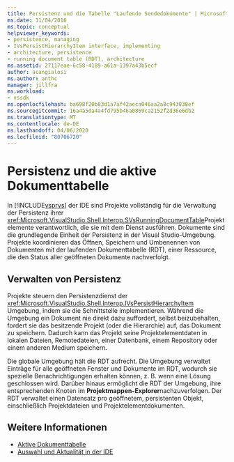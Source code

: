 ```yaml
---
title: Persistenz und die Tabelle "Laufende Sendedokumente" | Microsoft Docs
ms.date: 11/04/2016
ms.topic: conceptual
helpviewer_keywords:
- persistence, managing
- IVsPersistHierarchyItem interface, implementing
- architecture, persistence
- running document table (RDT), architecture
ms.assetid: 27117eae-6c58-4189-a61a-1397a43b5ecf
author: acangialosi
ms.author: anthc
manager: jillfra
ms.workload:
- vssdk
ms.openlocfilehash: ba698f20b83d1a7af42aeca046aa2a8c943838ef
ms.sourcegitcommit: 16a4a5da4a4fd795b46a0869ca2152f2d36e6db2
ms.translationtype: MT
ms.contentlocale: de-DE
ms.lasthandoff: 04/06/2020
ms.locfileid: "80706720"
---
```

# <a name="persistence-and-the-running-document-table"></a>Persistenz und die aktive Dokumenttabelle
In [!INCLUDE[vsprvs](../../code-quality/includes/vsprvs_md.md)] der IDE sind Projekte vollständig für die Verwaltung der Persistenz ihrer <xref:Microsoft.VisualStudio.Shell.Interop.SVsRunningDocumentTable>Projektelemente verantwortlich, die sie mit dem Dienst ausführen. Dokumente sind die grundlegende Einheit der Persistenz in der Visual Studio-Umgebung. Projekte koordinieren das Öffnen, Speichern und Umbenennen von Dokumenten mit der laufenden Dokumenttabelle (RDT), einer Ressource, die den Status aller geöffneten Dokumente nachverfolgt.

## <a name="managing-persistence"></a>Verwalten von Persistenz
 Projekte steuern den Persistenzdienst der <xref:Microsoft.VisualStudio.Shell.Interop.IVsPersistHierarchyItem> Umgebung, indem sie die Schnittstelle implementieren. Während die Umgebung ein Dokument nie direkt dazu auffordert, selbst beizubehalten, fordert sie das besitzende Projekt (oder die Hierarchie) auf, das Dokument zu speichern. Dadurch kann das Projekt seine Projektelementdaten in lokalen Dateien, Remotedateien, einer Datenbank, einem Repository oder einem anderen Medium speichern.

 Die globale Umgebung hält die RDT aufrecht. Die Umgebung verwaltet Einträge für alle geöffneten Fenster und Dokumente im RDT, wodurch sie spezielle Benachrichtigungen erhalten können, z. B. wenn eine Lösung geschlossen wird. Darüber hinaus ermöglicht die RDT der Umgebung, ihre entsprechenden Knoten im **Projektmappen-Explorer**nachzuverfolgen. Der RDT verwaltet einen Datensatz pro geöffnetem, persistenten Objekt, einschließlich Projektdateien und Projektelementdokumenten.

## <a name="see-also"></a>Weitere Informationen
- [Aktive Dokumenttabelle](../../extensibility/internals/running-document-table.md)
- [Auswahl und Aktualität in der IDE](../../extensibility/internals/selection-and-currency-in-the-ide.md)

